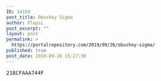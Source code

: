 ```yaml
---
ID: 14159
post_title: Obushey Sigma
author: Plopsi
post_excerpt: ""
layout: post
permalink: >
  https://portalrepository.com/2019/09/26/obushey-sigma/
published: true
post_date: 2019-09-26 15:27:30
---
```

<pre>218CFAAA744F</pre>
